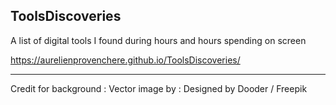 ## ToolsDiscoveries
A list of digital tools I found during hours and hours spending on screen

https://aurelienprovenchere.github.io/ToolsDiscoveries/

------

Credit for background : 
Vector image by : Designed by Dooder / Freepik